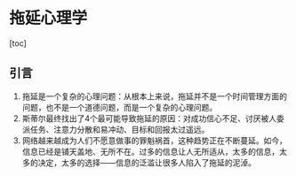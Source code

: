 # 拖延心理学

[toc]

## 引言

1.   拖延是一个复杂的心理问题：从根本上来说，拖延并不是一个时间管理方面的问题，也不是一个道德问题，而是一个复杂的心理问题。
2.   斯蒂尔最终找出了4个最可能导致拖延的原因：对成功信心不足、讨厌被人委派任务、注意力分散和易冲动、目标和回报太过遥远。
3.   网络越来越成为人们不愿意做事的罪魁祸首，这种趋势正在不断蔓延。如今，信息已经是铺天盖地、无所不在。过多的信息让人无所适从，太多的信息，太多的决定，太多的选择——信息的泛滥让很多人陷入了拖延的泥淖。